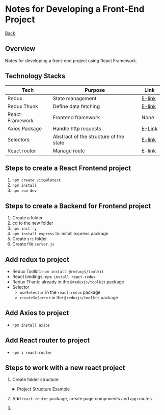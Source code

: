 # Notes for Developing a Front-End Project
[Back](../README.md)

## Overview
Notes for developing a front-end project using React Framework.

## Technology Stacks
Tech | Purpose | Link
---- | ---- | ----
Redux | State management | [E-link](https://redux-toolkit.js.org/introduction/getting-started)
Redux Thunk | Define data fetching | [E-link](https://redux.js.org/usage/writing-logic-thunks)
React Framework | Frontend framework | None
Axios Package | Handle http requests | [E-Link](https://axios-http.com/docs/intro)
Selectors | Abstract of the structure of the state | [E-link](https://redux.js.org/usage/deriving-data-selectors)
React router | Manage route | [E-link](https://reactrouter.com/start/data/installation)


## Steps to create a React Frontend project
1. `npm create vite@latest`
2. `npm install`
3. `npm run dev`

## Steps to create a Backend for Frontend project
1. Create a folder
2. cd to the new folder
3. `npm init -y`
4. `npm install express` to install express package
5. Create `src` folder
6. Create file `server.js`

## Add redux to project
- Redux Toolkit: `npm install @reduxjs/toolkit`
- React bindings: `npm install react-redux`
- Redux Thunk: already in the `@reduxjs/toolkit` package
- Selector
    - `useSelector` in the `react-redux` package
    - `createSelector` in the `@reduxjs/toolkit` package

## Add Axios to project
- `npm install axios`

## Add React router to project
- `npm i react-router`

## Steps to work with a new react project
1. Create folder structure
    <details>

    <summary>Project Structure Example</summary>
    
        my-vite-app/
        ├── public/
        │   └── favicon.svg
        ├── src/
        │   ├── assets/
        │   │   ├── images/
        │   │   └── styles/
        │   │       └── global.css
        │   ├── components/
        │   │   ├── ui/                  # Reusable common UI components
        │   │   │   ├── Button.tsx
        │   │   │   └── Card.tsx
        │   │   ├── layout/              # Site layout parts
        │   │   │   ├── Header.tsx
        │   │   │   └── Footer.tsx
        │   │   └── detail/              # Detail-page-specific components
        │   │       ├── DetailHeader.tsx
        │   │       ├── InfoSection.tsx
        │   │       └── RelatedItems.tsx
        │   ├── pages/
        │   │   ├── Home.tsx
        │   │   ├── About.tsx
        |   │   ├── Dashboard/
        |   │   │   ├── DashboardLayout.tsx    # Shared layout for all dashboard routes
        |   │   │   ├── Overview.tsx           # /dashboard/overview
        |   │   │   ├── Settings.tsx           # /dashboard/settings
        |   │   │   └── index.tsx              # /dashboard (default landing)
        │   │   └── DetailPage.tsx       # Handles dynamic loading based on route param
        │   ├── routes/
        │   │   └── AppRoutes.tsx        # Central place for React Router DOM routes
        │   ├── services/
        │   │   └── api.ts               # Axios or fetch logic
        │   ├── types/
        │   │   └── item.ts              # Custom interfaces/types
        │   ├── utils/
        │   │   ├── formatDate.ts
        │   │   └── constants.ts
        |   ├── store/                       # Central Redux setup
        │   |   ├── index.ts                 # Root store configuration
        │   |   └── rootReducer.ts          # Combine reducers here
        |   ├── features/
        |   │   ├── items/                  # A feature (e.g. items, products, users)
        |   │   │   ├── itemsSlice.ts       # Redux slice (reducers + actions)
        |   │   │   ├── itemsActions.ts     # Thunk async actions
        |   │   │   ├── itemsSelectors.ts   # Selectors for this feature
        |   │   │   └── itemsTypes.ts       # Types/interfaces (optional)
        |   │   └── user/                   # Another feature
        |   │       ├── userSlice.ts
        |   │       ├── userActions.ts
        |   │       ├── userSelectors.ts
        |   │       └── userTypes.ts
        │   ├── App.tsx
        │   ├── main.tsx                 # Entry point for Vite
        │   └── config/
        │       └── env.ts               # Environment variables and config helpers
        ├── .env                         # Environment variables
        ├── vite.config.ts
        ├── tsconfig.json
        ├── package.json
        └── README.md

    </details>

2. Add `react-router` package, create page components and app routes

3. 